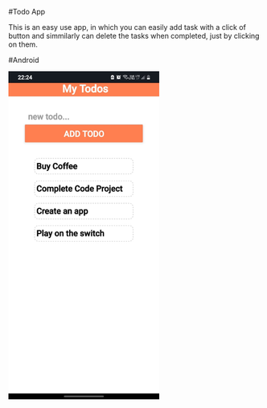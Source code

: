 #Todo App

This is an easy use app, in which you can easily add task with a click of button and simmilarly can delete the tasks when completed, just by clicking on them.

#Android

<img src = "Android_Todo.jpeg" width="300">